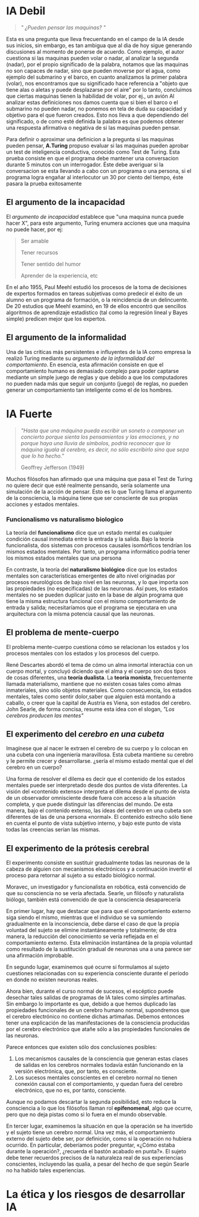# IA Debil

> *" ¿Pueden pensar las maquinas? "*

Esta es una pregunta que lleva frecuentando en el campo de la IA desde sus inicios, sin embargo, es tan ambigua que al dia de hoy sigue generando discusiones al momento de ponerse de acuerdo.
Como ejemplo, el autor cuestiona si las maquinas pueden volar o nadar, al analizar la segunda (nadar), por el propio significado de la palabra, notamos que las maquinas no son capaces de nadar, sino que pueden moverse por el agua, como ejemplo del submarino y el barco, en cuanto analizamos la primer palabra (volar), nos encontramos que su significado hace referencia a "objeto que tiene alas o aletas y puede desplazarse por el aire" por lo tanto, concluimos que ciertas maquinas tienen la habilidad de volar, por ej., un avión
Al analizar estas definiciones nos damos cuenta que si bien el barco o el submarino no pueden nadar, no ponemos en tela de duda su capacidad y objetivo para el que fueron creados. Esto nos lleva a que dependiendo del significado, o de como esté definida la palabra es que podemos obtener una respuesta afirmativa o negativa de si las maquinas pueden pensar.

Para definir o aproximar una definicion a la pregunta si las maquinas pueden pensar, **A.Turing** propuso evaluar si las maquinas pueden aprobar un test de inteligencia conductiva, conocido como Test de Turing.
Esta prueba consiste en que el programa debe mantener una conversacion durante 5 minutos con un interrogador. Éste debe averiguar si la conversacion se esta llevando a cabo con un programa o una persona, si el programa logra engañar al interlocutor un 30 por ciento del tiempo, éste pasara la prueba exitosamente

## El argumento de la incapacidad

El *argumento de incapacidad* establece que "una maquina nunca puede hacer X",
para este argumento, Turing enumera acciones que una maquina no puede hacer, por ej:

> Ser amable
> 
> Tener recursos
>
> Tener sentido del humor
>
> Aprender de la experiencia, 
> etc

En el año 1955, Paul Meehl estudió los procesos de la toma de decisiones de expertos formados en tareas subjetivas como predecir el éxito de un alumno en un programa de formación, o la reincidencia de un delincuente. De 20 estudios que Meehl examinó, en 19 de ellos encontró que sencillos algoritmos de aprendizaje estadístico (tal como la regresión lineal y Bayes simple) predicen mejor que los expertos.

## El argumento de la informalidad

Una de las críticas más persistentes e influyentes de la IA como empresa la realizó Turing mediante su *argumento de la informalidad del comportamiento*. En esencia, esta afirmación consiste en que el comportamiento humano es demasiado complejo para poder captarse mediante un simple juego de reglas y que debido a que los computadores no pueden nada más que seguir un conjunto (juego) de reglas, no pueden generar un comportamiento tan inteligente como el de los hombres.

# IA Fuerte

> *"Hasta que una máquina pueda escribir un soneto o componer un concierto porque sienta los pensamientos y las emociones, y no porque haya una lluvia de símbolos, podría reconocer que la máquina iguala al cerebro, es decir, no sólo escribirlo sino que sepa que lo ha hecho."*
>  
> Geoffrey Jefferson (1949)

Muchos filósofos han afirmado que una máquina que pasa el Test de Turing no quiere decir que esté realmente pensando, sería solamente una simulación de la acción de pensar. Esto es lo que Turing llama el argumento de la consciencia, la máquina tiene que ser consciente de sus propias acciones y estados mentales.
### Funcionalismo vs naturalismo biologico

La teoría del **funcionalismo** dice que un estado mental es cualquier condición causal inmediata entre la entrada y la salida. Bajo la teoría funcionalista, dos sistemas con procesos causales isomórficos tendrían los mismos estados mentales. Por tanto, un programa informático podría tener los mismos estados mentales que una persona

En contraste, la teoría del **naturalismo biológico** dice que los estados mentales son características emergentes de alto nivel originadas por procesos neurológicos de bajo nivel en las neuronas, y lo que importa son las propiedades (no especificadas) de las neuronas. 
Así pues, los estados mentales no se pueden duplicar justo en la base de algún programa que tiene la misma estructura funcional con el mismo comportamiento de entrada y salida; necesitaríamos que el programa se ejecutara en una arquitectura con la misma potencia causal que las neuronas.

## El problema de mente-cuerpo

El problema mente-cuerpo cuestiona cómo se relacionan los estados y los procesos mentales con los estados y los procesos del cuerpo.

René Descartes abordó el tema de cómo un alma inmortal interactúa con un cuerpo mortal, y concluyó diciendo que el alma y el cuerpo son dos tipos de cosas diferentes, una **teoría dualista**. La **teoría monista**, frecuentemente llamada materialismo, mantiene que no existen cosas tales como almas inmateriales, sino sólo objetos materiales. 
Como consecuencia, los estados mentales, tales como sentir dolor,saber que alguien está montando a caballo, o creer que la capital de Austria es Viena, son estados del cerebro. 
John Searle, de forma concisa, resume esta idea con el slogan, *"Los cerebros producen las mentes"*

## El experimento del *cerebro en una cubeta*

Imagínese que al nacer le extraen el cerebro de su cuerpo y lo colocan en una cubeta con una ingeniería maravillosa. Esta cubeta mantiene su cerebro y le permite crecer y desarrollarse. 
¿sería el mismo estado mental que el del cerebro en un cuerpo?

Una forma de resolver el dilema es decir que el contenido de los estados mentales puede ser interpretado desde dos puntos de vista diferentes. La visión del «contenido extenso» interpreta el dilema desde el punto de vista de un observador omnisciente desde fuera con acceso a la situación completa, y que puede distinguir las diferencias del mundo. De esta manera, bajo el contenido extenso, las ideas del cerebro en una cubeta son diferentes de las de una persona «normal». El contenido estrecho sólo tiene en cuenta el punto de vista subjetivo interno, y bajo este punto de vista todas las creencias serían las mismas.

## El experimento de la prótesis cerebral

El experimento consiste en sustituir gradualmente todas las neuronas de la cabeza de alguien con mecanismos electrónicos y a continuación invertir el proceso para retornar al sujeto a su estado biológico normal.

Moravec, un investigador y funcionalista en robótica, está convencido de que su consciencia no se vería afectada. Searle, un filósofo y naturalista biólogo, también está convencido de que la consciencia desaparecería

En primer lugar, hay que destacar que para que el comportamiento externo siga siendo el mismo, mientras que el individuo se va sumiendo gradualmente en la inconsciencia, debe darse el caso de que la propia voluntad del sujeto se elimine instantáneamente y totalmente; de otra manera, la reducción del conocimiento se vería reflejada en el comportamiento externo.
Esta eliminación instantánea de la propia voluntad como resultado de la sustitución gradual de neuronas una a una parece ser una afirmación improbable.

En segundo lugar, examinemos qué ocurre si formulamos al sujeto cuestiones relacionadas con su experiencia consciente durante el período en donde no existen neuronas reales.

Ahora bien, durante el curso normal de sucesos, el escéptico puede desechar tales salidas de programas de IA tales como simples artimañas. Sin embargo lo importante es que, debido a que hemos duplicado las propiedades funcionales de un cerebro humano normal, supondremos que el cerebro electrónico no contiene dichas artimañas. Debemos entonces tener una explicación de las manifestaciones de la consciencia producidas por el cerebro electrónico que atañe sólo a las propiedades funcionales de las neuronas. 

Parece entonces que existen sólo dos conclusiones posibles:
1. Los mecanismos causales de la consciencia que generan estas clases de salidas en los cerebros normales todavía están funcionando en la versión electrónica, que, por tanto, es consciente.
2. Los sucesos mentales conscientes en el cerebro normal no tienen conexión causal con el comportamiento, y quedan fuera del cerebro electrónico, que no es, por tanto, consciente.

Aunque no podamos descartar la segunda posibilidad, esto reduce la consciencia a lo que los filósofos llaman rol **epifenomenal**, algo que ocurre, pero que no deja pistas como si lo fuera en el mundo observable.

En tercer lugar, examinemos la situación en que la operación se ha invertido y el sujeto tiene un cerebro normal. Una vez más, el comportamiento externo del sujeto debe ser, por definición, como si la operación no hubiera ocurrido. En particular, deberíamos poder preguntar, «¿Cómo estaba durante la operación?, ¿recuerda el bastón acabado en punta?». El sujeto debe tener recuerdos precisos de la naturaleza real de sus experiencias conscientes, incluyendo las qualia, a pesar del hecho de que según Searle no ha habido tales experiencias.

# La ética y los riesgos de desarrollar IA